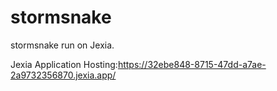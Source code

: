 # stormsnake
stormsnake run on Jexia.

Jexia Application Hosting:https://32ebe848-8715-47dd-a7ae-2a9732356870.jexia.app/
